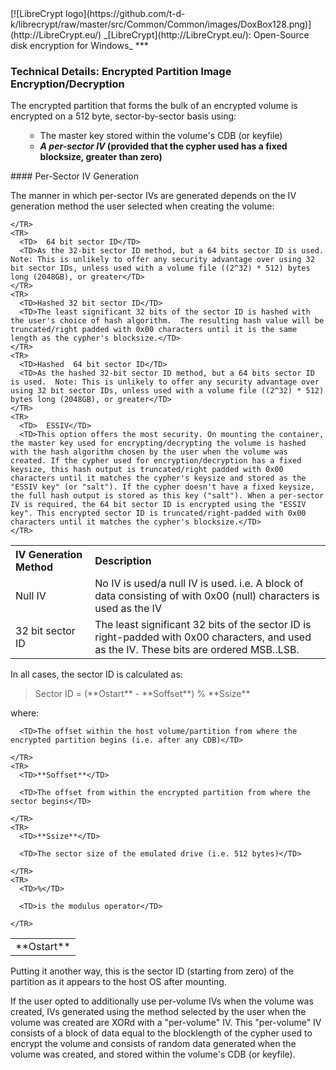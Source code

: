 

<meta content="text/html; charset=UTF-8" http-equiv="Content-Type">
<meta name="keywords" content="disk encryption, security, transparent, AES, plausible deniability, virtual drive, Linux, MS Windows, portable, USB drive, partition">
<meta name="description" content="LibreCrypt: An Open-Source transparent encryption program for PCs. With this software, you can create one or more &quot;containers&quot; on your PC - which appear as disks, anything written to these disks is automatically encrypted before being stored on your hard drive.">

<meta name="author" content="Sarah Dean">
<meta name="copyright" content="Copyright 2004, 2005, 2006, 2007, 2008 Sarah Dean">


<TITLE>Technical Details: Encrypted Partition Image Encryption/Decryption</TITLE>

<link href="https://raw.githubusercontent.com/t-d-k/librecrypt/master/docs/styles_common.css" rel="stylesheet" type="text/css">


<link rel="shortcut icon" href="https://github.com/t-d-k/librecrypt/raw/master/src/Common/Common/images/DoxBox.ico" type="image/x-icon">

<SPAN CLASS="master_link">
[![LibreCrypt logo](https://github.com/t-d-k/librecrypt/raw/master/src/Common/Common/images/DoxBox128.png)](http://LibreCrypt.eu/)
</SPAN>
<SPAN CLASS="master_title">
_[LibreCrypt](http://LibreCrypt.eu/): Open-Source disk encryption for Windows_
</SPAN>
***

      
            

### Technical Details: Encrypted Partition Image Encryption/Decryption

The encrypted partition that forms the bulk of an encrypted volume is encrypted on a 512 byte, sector-by-sector basis using:

<UL>

* The master key stored within the volume's CDB (or keyfile)
* **_A per-sector IV_ (provided that the cypher used has a fixed blocksize, greater than zero)**

</UL>

<A NAME="level_4_heading_1">
#### Per-Sector IV Generation
</A>

The manner in which per-sector IVs are generated depends on the IV
generation method the user selected when creating the volume:

<TABLE style="text-align: left;">

  <TBODY>
    <TR>
      <TH>IV Generation Method </TH>
      <TH>Description </TH>
    </TR>
    <TR>
      <TD>Null IV</TD>
      <TD>No IV is used/a null IV is used.  i.e. A block of data consisting of with 0x00 (null) characters is used as the IV</TD>
    </TR>
    <TR>
      <TD> 32 bit sector ID</TD>
      <TD>The least significant 32 bits of the sector ID is right-padded with 0x00 characters, and used as the IV.  These bits are ordered MSB..LSB.</TD>

    </TR>
    <TR>
      <TD>  64 bit sector ID</TD>
      <TD>As the 32-bit sector ID method, but a 64 bits sector ID is used.  Note: This is unlikely to offer any security advantage over using 32 bit sector IDs, unless used with a volume file ((2^32) * 512) bytes long (2048GB), or greater</TD>
    </TR>
    <TR>
      <TD>Hashed 32 bit sector ID</TD>
      <TD>The least significant 32 bits of the sector ID is hashed with the user's choice of hash algorithm.  The resulting hash value will be truncated/right padded with 0x00 characters until it is the same length as the cypher's blocksize.</TD>
    </TR>
    <TR>
      <TD>Hashed  64 bit sector ID</TD>
      <TD>As the hashed 32-bit sector ID method, but a 64 bits sector ID is used.  Note: This is unlikely to offer any security advantage over using 32 bit sector IDs, unless used with a volume file ((2^32) * 512) bytes long (2048GB), or greater</TD>
    </TR>
    <TR>
      <TD>  ESSIV</TD>
      <TD>This option offers the most security. On mounting the container, the master key used for encrypting/decrypting the volume is hashed with the hash algorithm chosen by the user when the volume was created. If the cypher used for encryption/decryption has a fixed keysize, this hash output is truncated/right padded with 0x00 characters until it matches the cypher's keysize and stored as the "ESSIV key" (or "salt"). If the cypher doesn't have a fixed keysize, the full hash output is stored as this key ("salt"). When a per-sector IV is required, the 64 bit sector ID is encrypted using the "ESSIV key". This encrypted sector ID is truncated/right-padded with 0x00 characters until it matches the cypher's blocksize.</TD>
    </TR>
  </TBODY>
</TABLE>

In all cases, the sector ID is calculated as:

<blockquote>
Sector ID = (**Ostart** - **Soffset**) % **Ssize**

</blockquote>

where:

<TABLE>

  <TBODY>
    <TR>
      <TD>**Ostart**</TD>

      <TD>The offset within the host volume/partition from where the encrypted partition begins (i.e. after any CDB)</TD>

    </TR>
    <TR>
      <TD>**Soffset**</TD>

      <TD>The offset from within the encrypted partition from where the sector begins</TD>

    </TR>
    <TR>
      <TD>**Ssize**</TD>

      <TD>The sector size of the emulated drive (i.e. 512 bytes)</TD>

    </TR>
    <TR>
      <TD>%</TD>

      <TD>is the modulus operator</TD>

    </TR>
  </TBODY>
</TABLE>

Putting it another way, this is the sector ID (starting from zero) of the partition as it appears to the host OS after mounting.

If the user opted to additionally use per-volume IVs when the volume was created, IVs generated using the method selected by the user when the volume was created are XORd with a "per-volume" IV. This "per-volume" IV consists of a block of data equal to the blocklength of the cypher used to encrypt the volume and consists of random data generated when the volume was created, and stored within the volume's CDB (or keyfile).



